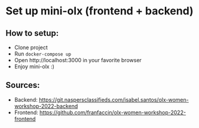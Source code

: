 # Set up mini-olx (frontend + backend)

## How to setup:
- Clone project
- Run `docker-compose up`
- Open http://localhost:3000 in your favorite browser
- Enjoy mini-olx :)

## Sources:
- Backend: https://git.naspersclassifieds.com/isabel.santos/olx-women-workshop-2022-backend
- Frontend: https://github.com/franfaccin/olx-women-workshop-2022-frontend
